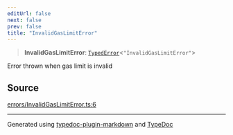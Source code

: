 ```yaml
---
editUrl: false
next: false
prev: false
title: "InvalidGasLimitError"
---
```


> **InvalidGasLimitError**: [`TypedError`](/generated/type-aliases/typederror/)\<`"InvalidGasLimitError"`\>

Error thrown when gas limit is invalid

## Source

[errors/InvalidGasLimitError.ts:6](https://github.com/evmts/tevm-monorepo/blob/main/vm/api/src/errors/InvalidGasLimitError.ts#L6)

***
Generated using [typedoc-plugin-markdown](https://www.npmjs.com/package/typedoc-plugin-markdown) and [TypeDoc](https://typedoc.org/)
